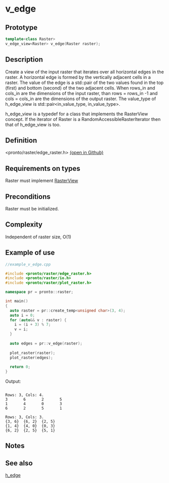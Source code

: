 # v_edge

## Prototype
```cpp
template<class Raster>
v_edge_view<Raster> v_edge(Raster raster);
```
## Description
Create a view of the input raster that iterates over all horizontal edges in the raster. A horizontal edge is formed by the vertically adjacent cells in a raster. The value of the edge is a std::pair of the two values found in the top (first) and bottom (second) of the two adjacent cells. When rows_in and cols_in are the dimensions of the input raster, than rows = rows_in -1 and cols = cols_in are the dimensions of the output raster. The value_type of h_edge_view is std::pair<in_value_type, in_value_type>.

h_edge_view<Raster> is a typedef for a class that implements the RasterView concept. If the iterator of Raster is a RandomAccessibleRasterIterator then that of h_edge_view<Raster> is too.

## Definition
<pronto/raster/edge_raster.h> [(open in Github)](https://github.com/ahhz/raster/blob/master/include/pronto/raster/edge_raster.h)

## Requirements on types
Raster must implement [RasterView](.\..\concepts\raster_view.md)

## Preconditions
Raster must be initialized.

## Complexity
Independent of raster size, O(1)

## Example of use
```cpp
//example_v_edge.cpp

#include <pronto/raster/edge_raster.h>
#include <pronto/raster/io.h>
#include <pronto/raster/plot_raster.h>

namespace pr = pronto::raster;

int main()
{
  auto raster = pr::create_temp<unsigned char>(3, 4);
  auto i = 0;
  for (auto&& v : raster) {
    i = (i + 3) % 7;
    v = i;
  }
  
  auto edges = pr::v_edge(raster);
 
  plot_raster(raster);
  plot_raster(edges);
  
  return 0;
}
```
Output:
```

Rows: 3, Cols: 4.
3       6       2       5
1       4       0       3
6       2       5       1

Rows: 3, Cols: 3.
{3, 6}  {6, 2}  {2, 5}
{1, 4}  {4, 0}  {0, 3}
{6, 2}  {2, 5}  {5, 1}
```
## Notes

## See also
[h_edge](./h_edge.md)